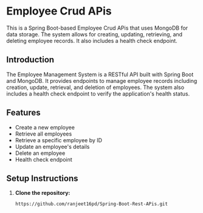 # Employee Crud APis

This is a Spring Boot-based Employee Crud APis that uses MongoDB for data storage. The system allows for creating, updating, retrieving, and deleting employee records. It also includes a health check endpoint.


## Introduction
The Employee Management System is a RESTful API built with Spring Boot and MongoDB. It provides endpoints to manage employee records including creation, update, retrieval, and deletion of employees. The system also includes a health check endpoint to verify the application's health status.

## Features
- Create a new employee
- Retrieve all employees
- Retrieve a specific employee by ID
- Update an employee's details
- Delete an employee
- Health check endpoint

## Setup Instructions
1. **Clone the repository:**
   ```bash
   https://github.com/ranjeet16pd/Spring-Boot-Rest-APis.git

